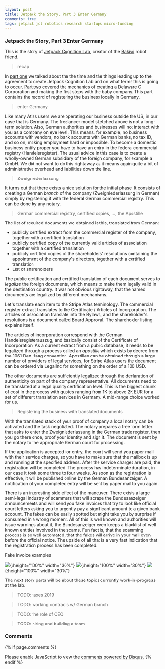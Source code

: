 ```yaml
---
layout: post
title: Jetpack the Story, Part 3 Enter Germany
comments: true
tags: jetpack jcl robotics research startups micro-funding
---
```


### Jetpack the Story, Part 3 Enter Germany

This is the story of [Jetpack Cognition Lab](https://jetpack.cl),
creator of the [Bakiwi](https://bakiwi.shop) robot friend.

> recap

In [part one](/2020/02/20/jetpack-the-story-1-init) we talked about
the the time and the things leading up to the agreement to create
Jetpack Cognition Lab and on what terms this is going to occur. [Part
two](/2020/02/28/jetpack-the-story-2-make) covered the mechanics of
creating a Delaware C Corporation and making the first steps with the
baby company. This part contains the record of registering the
business locally in Germany.

> enter Germany

Like many Atlas users we are operating our business outside the US, in
our case that is Germany. The freelancer model sketched above is not a
long-term solution. Also, German authorities and businesses will not
interact with you as a company on eye level. This means, for example,
no business accounts with vendors, no bank accounts with German banks,
no tax ID, and so on, making employment hard or impossible. To become
a domestic business entity proper you have to have an entry in the
federal commercial registry (Handelsregister). The usual advice in
this case is to create a wholly-owned German subsidiary of the foreign
company, for example a GmbH. We did not want to do this rightaway as
it means again quite a bit of administrative overhead and liabilities
down the line.

> Zweigniederlassung

It turns out that there exists a nice solution for the initial
phase. It consists of creating a German _branch_ of the company
(Zweigniederlassung in German) simply by registering it with the
federal German commercial registry. This can be done by any
notary.

> German commercial registry, certified copies, ..., the Apostille

The list of required documents we obtained is this, translated
from German:
- publicly certified extract from the commercial register of the company, together with a certified translation
- publicly certified copy of the currently valid articles of association together with a certified translation
- publicly certified copies of the shareholders' resolutions containing the appointment of the company's directors, together with a certified translation
- List of shareholders

The public certification and certified translation of each document
serves to _legalize_ the foreign documents, which means to make them
legally valid in the destination country. It was not obvious
rightaway, that the named documents are legalized by different
mechanisms.

Let's translate each item to the Stripe Atlas terminology.  The
commercial register extract translates to the Certificate / Articles
of Incorporation. The articles of association translate into the
Bylaws, and the shareholder's resolutions is a document called Board
Approval. The shareholder listing explains itself.

The articles of incorporation correspond with the German
Handelsregisterauszug, and basically consist of the Certificate of
Incorporation. As a current extract from a public database, it needs
to be legalized through a process called an _apostille_ which exists
by decree from the 1961 Den Haag convention. Apostilles can be
obtained through a large number of providers of legal services, for
Stripe Atlas users the document can be ordered via LegalInc for
something on the order of a 100 USD.

The other documents are sufficiently legalized through the declaration
of authenticity on part of the company representative. All documents
need to be translated at a legal quality certification level. This is
the biggest chunk of cost in the process with quotes ranging from 1K
to above 2K EUR for a set of different translation services in
Germany. A mid-range choice worked for us.

> Registering the business with translated documents

With the translated stack of your proof of company a local notary can
be activated and the task negotiated. The notary prepares a free form
letter that asks to enter the Zweigniederlassung in the German trade
register, then you go there once, proof your identity and sign it. The
document is sent by the notary to the appropriate German court for
processing.

If the application is accepted for entry, the court will send you
paper mail with their service charges, so you have to make sure that
the mailbox is up and running at the specified address. After the
service charges are paid, the registration will be completed. The
process has indeterminate duration, in our case it took some three to
four weeks. As soon as the registration is effective, it will be
published online by the German Bundesanzeiger. A notification of your
completed entry will be sent by paper mail to you again.

There is an interesting side effect of the maneuver. There exists a
large semi-legal industry of scammers that will scrape the
Bundesanzeiger announcements and will send you fake invoices that try
to look like official court letters asking you to urgently pay a
significant amount to a given bank account. The fakes can be easily
spotted but might take you by surprise if consumed in a wrong
moment. All of this is well known and authorities will issue warnings
about it, the Bundesanzeiger even keeps a blacklist of well known
entities involved in the scams. Fun fact is, that the scamming process
is so well automated, that the fakes will arrive in your mail even
before the official notice. The upside of all that is a very fast
indication that the registration process has been completed.

Fake invoice examples

![](/assets/2020-08-19-jetpack-the-story-part-3-enter-germany/Betrugsschreiben-Fake-Handelsregister-img-000-thumb.jpg){:height="100%" width="30%"}
![](/assets/2020-08-19-jetpack-the-story-part-3-enter-germany/Betrugsschreiben-Fake-Handelsregister-img-001-thumb.jpg){:height="100%" width="30%"}
![](/assets/2020-08-19-jetpack-the-story-part-3-enter-germany/Betrugsschreiben-Fake-Handelsregister-2-img-000-thumb.jpg){:height="100%" width="30%"}

The next story parts will be about these topics currently work-in-progress at the lab.

> TODO: taxes 2019

> TODO: working contracts w/ German branch

> TODO: the role of CEO

> TODO: hiring and building a team

### Comments

{% if page.comments %}
<div id="disqus_thread"></div>
<script>

/**
*  RECOMMENDED CONFIGURATION VARIABLES: EDIT AND UNCOMMENT THE SECTION BELOW TO INSERT DYNAMIC VALUES FROM YOUR PLATFORM OR CMS.
*  LEARN WHY DEFINING THESE VARIABLES IS IMPORTANT: https://disqus.com/admin/universalcode/#configuration-variables*/
/*
var disqus_config = function () {
this.page.url = PAGE_URL;  // Replace PAGE_URL with your page's canonical URL variable
this.page.identifier = PAGE_IDENTIFIER; // Replace PAGE_IDENTIFIER with your page's unique identifier variable
};
*/
(function() { // DON'T EDIT BELOW THIS LINE
var d = document, s = d.createElement('script');
s.src = '//x75.disqus.com/embed.js';
s.setAttribute('data-timestamp', +new Date());
(d.head || d.body).appendChild(s);
})();
</script>
<noscript>Please enable JavaScript to view the <a href="https://disqus.com/?ref_noscript">comments powered by Disqus.</a></noscript>
{% endif %}

